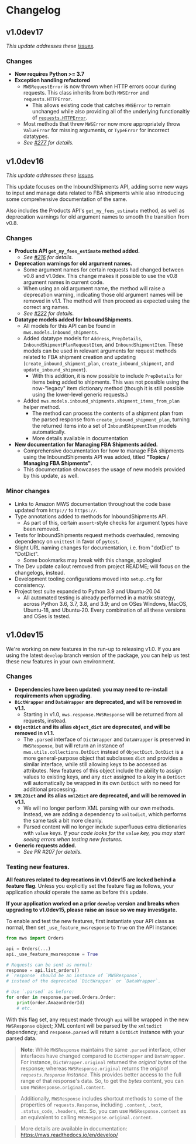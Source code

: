 # Changelog

## v1.0dev17

*This update addresses these [issues](https://github.com/python-amazon-mws/python-amazon-mws/issues?q=milestone%3A1.0dev17).*

### Changes

- **Now requires Python >= 3.7**
- **Exception handling refactored**
  - `MWSRequestError` is now thrown when HTTP errors occur during requests. This class inherits from both `MWSError` and `requests.HTTPError`.
    - This allows existing code that catches `MWSError` to remain unchanged while also providing all of the underlying functionaltiy of [`requests.HTTPError`](https://github.com/psf/requests/blob/main/requests/exceptions.py#L38).
  - Most methods that threw `MWSError` now more appropriately throw `ValueError` for missing arguments, or `TypeError` for incorrect datatypes.
  - *See [#277](https://github.com/python-amazon-mws/python-amazon-mws/pull/277) for details.*

## v1.0dev16

*This update addresses these [issues](https://github.com/python-amazon-mws/python-amazon-mws/issues?q=milestone%3A1.0dev16).*

This update focuses on the InboundShipments API, adding some new ways to input and manage data related to FBA shipments while also introducing some comprehensive documentation of the same.

Also includes the Products API's `get_my_fees_estimate` method, as well as deprecation warnings for old argument names to smooth the transition from v0.8.

### Changes

- **Products API `get_my_fees_estimate` method added.**
  - *See [#216](https://github.com/python-amazon-mws/python-amazon-mws/pull/216) for details.*
- **Deprecation warnings for old argument names.**
  - Some argument names for certain requests had changed between v0.8 and v1.0dev. This change makes it possible to use the v0.8 argument names in current code.
  - When using an old argument name, the method will raise a deprecation warning, indicating those old argument names will be removed in v1.1. The method will then proceed as expected using the correct arg names.
  - *See [#222](https://github.com/python-amazon-mws/python-amazon-mws/pull/222) for details.*
- **Datatype models added for InboundShipments.**
  - All models for this API can be found in `mws.models.inbound_shipments`.
  - Added datatype models for `Address`, `PrepDetails`, `InboundShipmentPlanRequestItem`, and `InboundShipmentItem`. These models can be used in relevant arguments for request methods related to FBA shipment creation and updating (`create_inbound_shipment_plan`, `create_inbound_shipment`, and `update_inbound_shipment`).
    - With this addition, it is now possible to include `PrepDetails` for items being added to shipments. This was not possible using the now-"legacy" item dictionary method (though it is still possible using the lower-level generic requests.)
  - Added `mws.models.inbound_shipments.shipment_items_from_plan` helper method.
    - The method can process the contents of a shipment plan from the parsed response from `create_inbound_shipment_plan`, turning the returned items into a set of `InboundShipmentItem` models automatically.
    - More details available in documentation
- **New documentation for Managing FBA Shipments added.**
  - Comprehensive documentation for how to manage FBA shipments using the InboundShipments API was added, titled **"Topics / Managing FBA Shipments"**.
  - This documentation showcases the usage of new models provided by this update, as well.

### Minor changes

- Links to Amazon MWS documentation throughout the code base updated from `http://` to `https://`.
- Type annotations added to methods for InboundShipments API.
  - As part of this, certain `assert`-style checks for argument types have been removed.
- Tests for InboundShipments request methods overhauled, removing dependency on `unittest` in favor of `pytest`.
- Slight URL naming changes for documentation, i.e. from "dotDict" to "DotDict".
  - Some bookmarks may break with this change, apologies!
- The Dev update callout removed from project README; will focus on the changelogs, instead.
- Development tooling configurations moved into `setup.cfg` for consistency.
- Project test suite expanded to Python 3.9 and Ubuntu-20.04
  - All automated testing is already performed in a matrix strategy, across Python 3.6, 3.7, 3.8, and 3.9; and on OSes Windows, MacOS, Ubuntu-18, and Ubuntu-20. Every combination of all these versions and OSes is tested.

## v1.0dev15

We're working on new features in the run-up to releasing v1.0. If you are using the latest `develop` branch version of the package, you can help us test these new features in your own environment.

### Changes

- **Dependencies have been updated: you may need to re-install requirements when upgrading.**
- **`DictWrapper` and `DataWrapper` are deprecated, and will be removed in v1.1.**
  - Starting in v1.0, `mws.response.MWSResponse` will be returned from all requests, instead.
- **`ObjectDict` and its alias `object_dict` are deprecated, and will be removed in v1.1.**
  - The `.parsed` interface of `DictWrapper` and `DataWrapper` is preserved in `MWSResponse`, but will return an instance of `mws.utils.collections.DotDict` instead of `ObjectDict`. `DotDict` is a more general-purpose object that subclasses `dict` and provides a similar interface, while still allowing keys to be accessed as attributes. New features of this object include the ability to assign values to existing keys, and any `dict` assigned to a key in a `DotDict` will automatically be wrapped in its own `DotDict` with no need for additional processing.
- **`XML2Dict` and its alias `xml2dict` are deprecated, and will be removed in v1.1.**
  - We will no longer perform XML parsing with our own methods. Instead, we are adding a dependency to `xmltodict`, which performs the same task a bit more cleanly.
  - Parsed content will no longer include superfluous extra dictionaries with `value` keys. *If your code looks for the `value` key, you may start seeing errors when testing new features.*
- **Generic requests added.**
  - *See PR #207 for details.*

### Testing new features.

**All features related to deprecations in v1.0dev15 are locked behind a feature flag**. Unless you explicitly set the feature flag as follows, your application *should* operate the same as before this update.

**If your application worked on a prior `develop` version and breaks when upgrading to v1.0dev15, please raise an issue so we may investigate.**

To enable and test the new features, first instantiate your API class as normal, then set `_use_feature_mwsresponse` to `True` on the API instance:

```python
from mws import Orders

api = Orders(...)
api._use_feature_mwsresponse = True

# Requests can be sent as normal:
response = api.list_orders()
# `response` should be an instance of `MWSResponse`,
# instead of the deprecated `DictWrapper` or `DataWrapper`.

# Use `.parsed` as before:
for order in response.parsed.Orders.Order:
    print(order.AmazonOrderId)
    # etc.
```

With this flag set, any request made through `api` will be wrapped in the new `MWSResponse` object; XML content will be parsed by the `xmltodict` dependency; and `response.parsed` will return a `DotDict` instance with your parsed data.

> **Note**: While `MWSResponse` maintains the same `.parsed` interface, other interfaces have changed compared to `DictWrapper` and `DataWrapper`. For instance, `DictWrapper.original` returned the *original bytes* of the response; whereas `MWSResponse.original` returns the *original `requests.Response` instance*. This provides better access to the full range of that response's data. So, to get the *bytes* content, you can use `MWSResponse.original.content`.

> Additionally, `MWSResponse` includes shortcut methods to some of the properties of `requests.Response`, including `.content`, `.text`, `.status_code`, `.headers`, etc. So, you can use `MWSResponse.content` as an equivalent to calling `MWSResponse.original.content`.

> More details are available in documentation: https://mws.readthedocs.io/en/develop/
